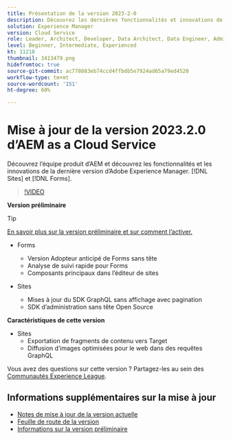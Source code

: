 ```yaml
---
title: Présentation de la version 2023-2-0
description: Découvrez les dernières fonctionnalités et innovations de la version 2023-2-0 d’Adobe Experience Manager  [!DNL Forms]  et  [!DNL Sites].
solution: Experience Manager
version: Cloud Service
role: Leader, Architect, Developer, Data Architect, Data Engineer, Admin, User
level: Beginner, Intermediate, Experienced
kt: 11218
thumbnail: 3413479.png
hidefromtoc: true
source-git-commit: ac778083eb74ccd4ffbdb5e7924ad65a79ed4520
workflow-type: tm+mt
source-wordcount: '151'
ht-degree: 60%

---
```


# Mise à jour de la version 2023.2.0 d’AEM as a Cloud Service

Découvrez l’équipe produit d’AEM et découvrez les fonctionnalités et les innovations de la dernière version d’Adobe Experience Manager. [!DNL Sites] et [!DNL Forms].

>[!VIDEO](https://video.tv.adobe.com/v/3416885/?quality=12&learn=on)

**Version préliminaire**

>[!TIP]
>
>[En savoir plus sur la version préliminaire et sur comment l’activer.](https://experienceleague.adobe.com/docs/experience-manager-cloud-service/content/release-notes/prerelease.html?lang=fr)

* Forms
   * Version Adopteur anticipé de Forms sans tête
   * Analyse de suivi rapide pour Forms
   * Composants principaux dans l’éditeur de sites

* Sites
   * Mises à jour du SDK GraphQL sans affichage avec pagination
   * SDK d’administration sans tête Open Source

**Caractéristiques de cette version**

* Sites
   * Exportation de fragments de contenu vers Target
   * Diffusion d’images optimisées pour le web dans des requêtes GraphQL

Vous avez des questions sur cette version ?  Partagez-les au sein des [Communautés Experience League](https://adobe.ly/3RPNYZF).

## Informations supplémentaires sur la mise à jour

* [Notes de mise à jour de la version actuelle](https://experienceleague.adobe.com/docs/experience-manager-cloud-service/content/release-notes/home.html?lang=fr)
* [Feuille de route de la version](https://experienceleague.adobe.com/docs/experience-manager-release-information/aem-release-updates/update-releases-roadmap.html?lang=fr)
* [Informations sur la version préliminaire](https://experienceleague.adobe.com/docs/experience-manager-cloud-service/content/release-notes/prerelease.html?lang=fr)
